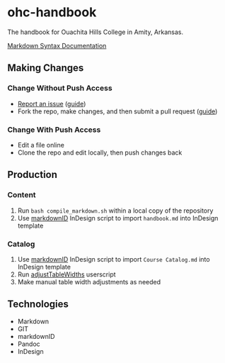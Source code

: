 # ohc-handbook

The handbook for Ouachita Hills College in Amity, Arkansas.

[Markdown Syntax Documentation](http://daringfireball.net/projects/markdown/syntax)

## Making Changes

### Change Without Push Access

* [Report an issue](https://github.com/Narthur/ohc-handbook/issues) ([guide](https://guides.github.com/features/issues/))
* Fork the repo, make changes, and then submit a pull request ([guide](https://guides.github.com/activities/forking/))

### Change With Push Access

* Edit a file online
* Clone the repo and edit locally, then push changes back

## Production

### Content

1. Run `bash compile_markdown.sh` within a local copy of the repository
2. Use [markdownID](http://www.jongware.com/markdownid.html) InDesign script to import `handbook.md` into InDesign template

### Catalog

1. Use [markdownID](http://www.jongware.com/markdownid.html) InDesign script to import `Course Catalog.md` into InDesign template
2. Run [adjustTableWidths](https://gist.github.com/Narthur/ab7ae5fcc6a723e8bf6f) userscript
3. Make manual table width adjustments as needed

## Technologies

* Markdown
* GIT
* markdownID
* Pandoc
* InDesign
